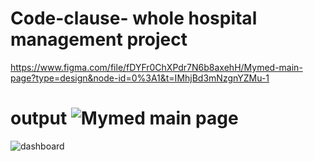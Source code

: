 # Code-clause- whole hospital management project 
https://www.figma.com/file/fDYFr0ChXPdr7N6b8axehH/Mymed-main-page?type=design&node-id=0%3A1&t=IMhjBd3mNzgnYZMu-1
# output ![Mymed main page](https://user-images.githubusercontent.com/34577899/235355901-aa63f828-c601-4992-97a8-6d8f0a5d3479.png)
![dashboard](https://user-images.githubusercontent.com/34577899/235355908-971dee15-c9f8-46c3-ada4-dac0a0193d62.jpg)
